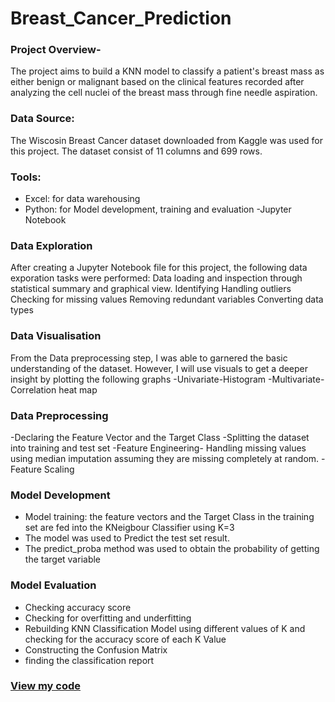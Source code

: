 # Breast_Cancer_Prediction

### Project Overview-
The project aims to build a KNN model to classify a patient's breast mass as either benign or malignant based on the clinical features recorded after analyzing the cell nuclei of the breast mass through fine needle aspiration.

### Data Source:
The Wiscosin Breast Cancer dataset downloaded from Kaggle was used for this project. The dataset consist of 11 columns and 699 rows.

### Tools: 
- Excel: for data warehousing
- Python: for Model development, training and evaluation
-Jupyter Notebook

### Data Exploration

After creating a Jupyter Notebook file for this project, the following data exporation tasks were performed:
Data loading and inspection through statistical summary and graphical view.
Identifying Handling outliers
Checking for missing values
Removing redundant variables
Converting data types

### Data Visualisation

From the Data preprocessing step, I was able to garnered the basic understanding of the dataset. However, I will use visuals to get a deeper insight by plotting the following graphs
-Univariate-Histogram
-Multivariate- Correlation heat map

### Data Preprocessing
-Declaring the Feature Vector and the Target Class
-Splitting the dataset into training and test set
-Feature Engineering- Handling missing values using median imputation assuming they are missing completely at random.
-Feature Scaling

### Model Development
- Model training: the feature vectors and the Target Class in the training set are fed into the KNeigbour Classifier using K=3
- The model was used to Predict the test set result.
- The predict_proba method was used to obtain the probability of getting the target variable

### Model Evaluation
- Checking accuracy score
- Checking for overfitting and underfitting
- Rebuilding KNN Classification Model using different values of K and checking for the accuracy score of each K Value
- Constructing the Confusion Matrix
- finding the classification report

### [View my code](breast-cancer-prediction)
 
